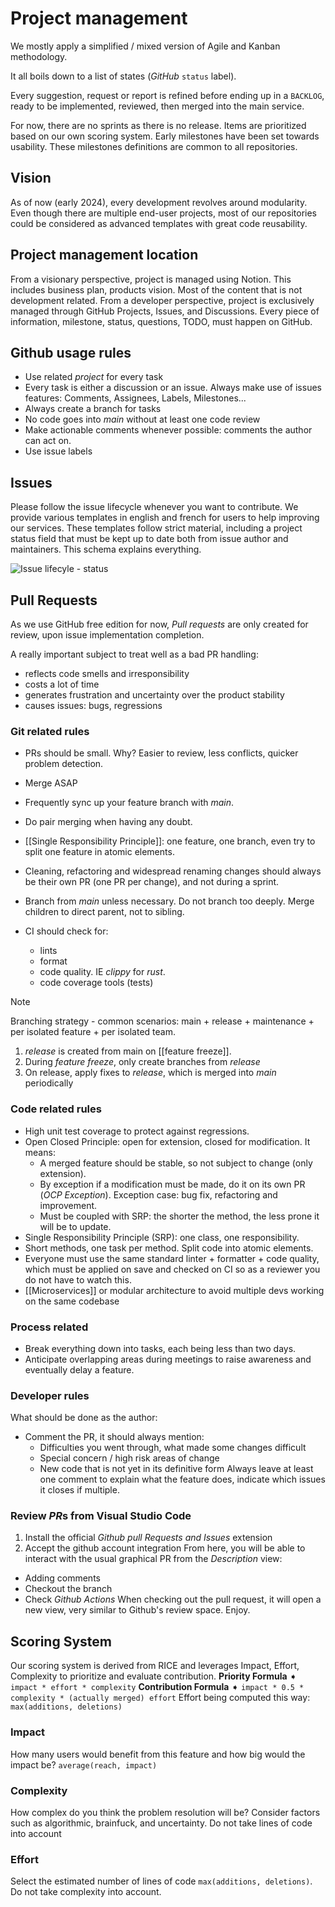 # Project management

We mostly apply a simplified / mixed version of Agile and Kanban methodology.

It all boils down to a list of states (_GitHub_ `status` label).

Every suggestion, request or report is refined before ending up in a `BACKLOG`, ready to be implemented, reviewed, then merged into the main service.

For now, there are no sprints as there is no release.
Items are prioritized based on our own scoring system.
Early milestones have been set towards usability. These milestones definitions are common to all repositories.

## Vision

As of now (early 2024), every development revolves around modularity.
Even though there are multiple end-user projects, most of our repositories could be considered as advanced templates with great code reusability.

## Project management location

From a visionary perspective, project is managed using Notion. This includes business plan, products vision. Most of the content that is not development related.
From a developer perspective, project is exclusively managed through GitHub Projects, Issues, and Discussions.
Every piece of information, milestone, status, questions, TODO, must happen on GitHub.

## Github usage rules

- Use related _project_ for every task
- Every task is either a discussion or an issue. Always make use of issues features: Comments, Assignees, Labels, Milestones...
- Always create a branch for tasks
- No code goes into _main_ without at least one code review
- Make actionable comments whenever possible: comments the author can act on.
- Use issue labels

## Issues

Please follow the issue lifecycle whenever you want to contribute.
We provide various templates in english and french for users to help improving our services.
These templates follow strict material, including a project status field that must be kept up to date both from issue author and maintainers.
This schema explains everything.

![Issue lifecyle - status](issue-lifecyle-status.svg)

## Pull Requests

As we use GitHub free edition for now, _Pull requests_ are only created for review, upon issue implementation completion.

A really important subject to treat well as a bad PR handling:

- reflects code smells and irresponsibility
- costs a lot of time
- generates frustration and uncertainty over the product stability
- causes issues: bugs, regressions

### Git related rules

- PRs should be small. Why? Easier to review, less conflicts, quicker problem detection.
- Merge ASAP
- Frequently sync up your feature branch with _main_.
- Do pair merging when having any doubt.
- [[Single Responsibility Principle]]: one feature, one branch, even try to split one feature in atomic elements.
- Cleaning, refactoring and widespread renaming changes should always be their own PR (one PR per change), and not during a sprint.
- Branch from _main_ unless necessary. Do not branch too deeply. Merge children to direct parent, not to sibling.
- CI should check for:

  - lints
  - format
  - code quality. IE _clippy_ for _rust_.
  - code coverage tools (tests)

> [!Note]
> Branching strategy - common scenarios: main + release + maintenance + per isolated feature + per isolated team.
>
> 1. _release_ is created from main on [[feature freeze]].
> 2. During _feature freeze_, only create branches from _release_
> 3. On release, apply fixes to _release_, which is merged into _main_ periodically

### Code related rules

- High unit test coverage to protect against regressions.
- Open Closed Principle: open for extension, closed for modification. It means:
  - A merged feature should be stable, so not subject to change (only extension).
  - By exception if a modification must be made, do it on its own PR (_OCP Exception_).
    Exception case: bug fix, refactoring and improvement.
  - Must be coupled with SRP: the shorter the method, the less prone it will be to update.
- Single Responsibility Principle (SRP): one class, one responsibility.
- Short methods, one task per method. Split code into atomic elements.
- Everyone must use the same standard linter + formatter + code quality, which must be applied on save and checked on CI so as a reviewer you do not have to watch this.
- [[Microservices]] or modular architecture to avoid multiple devs working on the same codebase

### Process related

- Break everything down into tasks, each being less than two days.
- Anticipate overlapping areas during meetings to raise awareness and eventually delay a feature.

### Developer rules

What should be done as the author:

- Comment the PR, it should always mention:
  - Difficulties you went through, what made some changes difficult
  - Special concern / high risk areas of change
  - New code that is not yet in its definitive form
    Always leave at least one comment to explain what the feature does, indicate which issues it closes if multiple.

### Review *PR*s from Visual Studio Code

1. Install the official _Github pull Requests and Issues_ extension
2. Accept the github account integration
   From here, you will be able to interact with the usual graphical PR from the _Description_ view:

- Adding comments
- Checkout the branch
- Check _Github Actions_
  When checking out the pull request, it will open a new view, very similar to Github's review space.
  Enjoy.

## Scoring System

Our scoring system is derived from RICE and leverages Impact, Effort, Complexity to prioritize and evaluate contribution.
**Priority Formula** ➧ `impact * effort * complexity`
**Contribution Formula** ➧ `impact * 0.5 * complexity * (actually merged) effort`
Effort being computed this way: `max(additions, deletions)`

### Impact

How many users would benefit from this feature and how big would the impact be? `average(reach, impact)`

### Complexity

How complex do you think the problem resolution will be? Consider factors such as algorithmic, brainfuck, and uncertainty. Do not take lines of code into account

### Effort

Select the estimated number of lines of code `max(additions, deletions)`. Do not take complexity into account.
